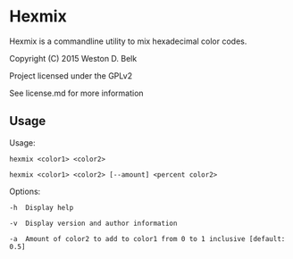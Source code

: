 Hexmix
======

Hexmix is a commandline utility to mix hexadecimal color codes.

Copyright (C) 2015 Weston D. Belk

Project licensed under the GPLv2

See license.md for more information



Usage
-----
Usage:

    hexmix <color1> <color2>

    hexmix <color1> <color2> [--amount] <percent color2>


Options:

    -h  Display help

    -v  Display version and author information

    -a  Amount of color2 to add to color1 from 0 to 1 inclusive [default: 0.5]